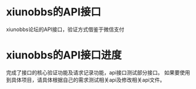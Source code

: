 # xiunobbs的API接口

xiunobbs论坛的API接口，验证方式借鉴于微信支付


# xiunobbs的API接口进度

完成了接口的核心验证功能及请求记录功能，api接口测试部分接口。
如果要使用到具体项目，请具体根据自己的需求测试相关api及修改相关api文件。
